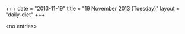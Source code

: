 +++
date = "2013-11-19"
title = "19 November 2013 (Tuesday)"
layout = "daily-diet"
+++

<p>&lt;no entries&gt;</p>